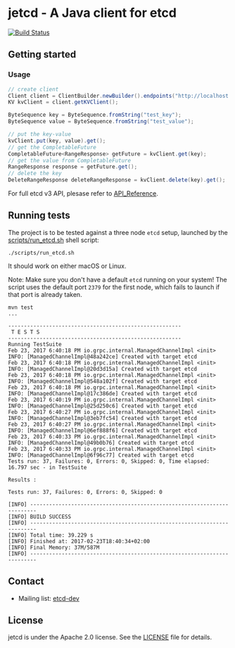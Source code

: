 # jetcd - A Java client for etcd

[![Build Status](https://travis-ci.org/coreos/jetcd.svg?branch=master)](https://travis-ci.org/coreos/jetcd)

## Getting started

### Usage

```java
// create client
Client client = ClientBuilder.newBuilder().endpoints("http://localhost:2379").build();
KV kvClient = client.getKVClient();

ByteSequence key = ByteSequence.fromString("test_key");
ByteSequence value = ByteSequence.fromString("test_value");

// put the key-value
kvClient.put(key, value).get();
// get the CompletableFuture
CompletableFuture<RangeResponse> getFuture = kvClient.get(key);
// get the value from CompletableFuture
RangeResponse response = getFuture.get();
// delete the key
DeleteRangeResponse deleteRangeResponse = kvClient.delete(key).get();
```

For full etcd v3 API, plesase refer to [API_Reference](https://github.com/coreos/etcd/blob/master/Documentation/dev-guide/api_reference_v3.md).

## Running tests

The project is to be tested against a three node `etcd` setup, launched by the [scripts/run_etcd.sh](scripts/run_etcd.sh) shell script:

```
./scripts/run_etcd.sh
```

It should work on either macOS or Linux.

Note: Make sure you don't have a default `etcd` running on your system! The script uses the default port `2379` for the first node, which fails to launch if that port is already taken.

```
mvn test
...

-------------------------------------------------------
 T E S T S
-------------------------------------------------------
Running TestSuite
Feb 23, 2017 6:40:18 PM io.grpc.internal.ManagedChannelImpl <init>
INFO: [ManagedChannelImpl@48a242ce] Created with target etcd
Feb 23, 2017 6:40:18 PM io.grpc.internal.ManagedChannelImpl <init>
INFO: [ManagedChannelImpl@20d3d15a] Created with target etcd
Feb 23, 2017 6:40:18 PM io.grpc.internal.ManagedChannelImpl <init>
INFO: [ManagedChannelImpl@548a102f] Created with target etcd
Feb 23, 2017 6:40:18 PM io.grpc.internal.ManagedChannelImpl <init>
INFO: [ManagedChannelImpl@17c386de] Created with target etcd
Feb 23, 2017 6:40:19 PM io.grpc.internal.ManagedChannelImpl <init>
INFO: [ManagedChannelImpl@25d250c6] Created with target etcd
Feb 23, 2017 6:40:27 PM io.grpc.internal.ManagedChannelImpl <init>
INFO: [ManagedChannelImpl@3eb7fc54] Created with target etcd
Feb 23, 2017 6:40:27 PM io.grpc.internal.ManagedChannelImpl <init>
INFO: [ManagedChannelImpl@6ef888f6] Created with target etcd
Feb 23, 2017 6:40:33 PM io.grpc.internal.ManagedChannelImpl <init>
INFO: [ManagedChannelImpl@49b0b76] Created with target etcd
Feb 23, 2017 6:40:33 PM io.grpc.internal.ManagedChannelImpl <init>
INFO: [ManagedChannelImpl@6f96c77] Created with target etcd
Tests run: 37, Failures: 0, Errors: 0, Skipped: 0, Time elapsed: 16.797 sec - in TestSuite

Results :

Tests run: 37, Failures: 0, Errors: 0, Skipped: 0

[INFO] ------------------------------------------------------------------------
[INFO] BUILD SUCCESS
[INFO] ------------------------------------------------------------------------
[INFO] Total time: 39.229 s
[INFO] Finished at: 2017-02-23T18:40:34+02:00
[INFO] Final Memory: 37M/587M
[INFO] ------------------------------------------------------------------------
```

## Contact

* Mailing list: [etcd-dev](https://groups.google.com/forum/?hl=en#!forum/etcd-dev)

## License

jetcd is under the Apache 2.0 license. See the [LICENSE](https://github.com/coreos/jetcd/blob/master/LICENSE) file for details.

